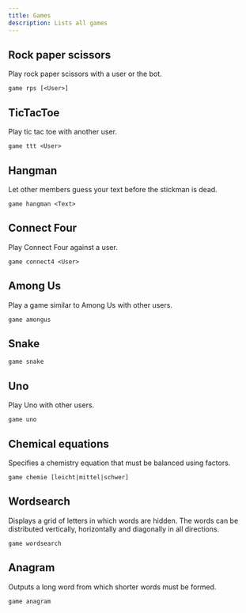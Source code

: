 ```yaml
---
title: Games
description: Lists all games
---
```


## Rock paper scissors

Play rock paper scissors with a user or the bot.

`game rps [<User>]`

## TicTacToe

Play tic tac toe with another user.

`game ttt <User>`

## Hangman

Let other members guess your text before the stickman is dead.

`game hangman <Text>`

## Connect Four

Play Connect Four against a user.

`game connect4 <User>`

## Among Us

Play a game similar to Among Us with other users.

`game amongus`

## Snake

`game snake`

## Uno

Play Uno with other users.

`game uno`

## Chemical equations

Specifies a chemistry equation that must be balanced using factors.

`game chemie [leicht|mittel|schwer]`

## Wordsearch

Displays a grid of letters in which words are hidden. The words can be distributed vertically, horizontally and diagonally in all directions.

`game wordsearch`

## Anagram

Outputs a long word from which shorter words must be formed.

`game anagram`

